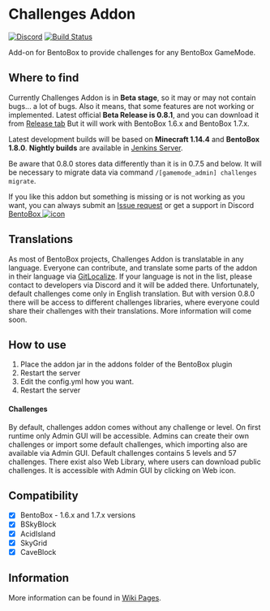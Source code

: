 # Challenges Addon
[![Discord](https://img.shields.io/discord/272499714048524288.svg?logo=discord)](https://discord.bentobox.world)
[![Build Status](https://ci.codemc.org/buildStatus/icon?job=BentoBoxWorld/Challenges)](https://ci.codemc.org/job/BentoBoxWorld/job/Challenges/)

Add-on for BentoBox to provide challenges for any BentoBox GameMode. 

## Where to find

Currently Challenges Addon is in **Beta stage**, so it may or may not contain bugs... a lot of bugs. Also it means, that some features are not working or implemented. 
Latest official **Beta Release is 0.8.1**, and you can download it from [Release tab](https://github.com/BentoBoxWorld/Challenges/releases)
But it will work with BentoBox 1.6.x and BentoBox 1.7.x.

Latest development builds will be based on **Minecraft 1.14.4** and **BentoBox 1.8.0**.
**Nightly builds** are available in [Jenkins Server](https://ci.codemc.org/job/BentoBoxWorld/job/Challenges/lastStableBuild/).

Be aware that 0.8.0 stores data differently than it is in 0.7.5 and below. It will be necessary to migrate data via command `/[gamemode_admin] challenges migrate`.

If you like this addon but something is missing or is not working as you want, you can always submit an [Issue request](https://github.com/BentoBoxWorld/Challenges/issues) or get a support in Discord [BentoBox ![icon](https://avatars2.githubusercontent.com/u/41555324?s=15&v=4)](https://discord.bentobox.world)

## Translations

As most of BentoBox projects, Challenges Addon is translatable in any language. Everyone can contribute, and translate some parts of the addon in their language via [GitLocalize](https://gitlocalize.com/repo/2896).
If your language is not in the list, please contact to developers via Discord and it will be added there.
Unfortunately, default challenges come only in English translation. But with version 0.8.0 there will be access to different challenges libraries, where everyone could share their challenges with their translations. More information will come soon.

## How to use

1. Place the addon jar in the addons folder of the BentoBox plugin
2. Restart the server
3. Edit the config.yml how you want.
4. Restart the server

#### Challenges

By default, challenges addon comes without any challenge or level. On first runtime only Admin GUI will be accessible. 
Admins can create their own challenges or import some default challenges, which importing also are available via Admin GUI. Default challenges contains 5 levels and 57 challenges.
There exist also Web Library, where users can download public challenges. It is accessible with Admin GUI by clicking on Web icon.

## Compatibility

- [x] BentoBox - 1.6.x and 1.7.x versions
- [x] BSkyBlock
- [x] AcidIsland
- [x] SkyGrid 
- [x] CaveBlock

## Information

More information can be found in [Wiki Pages](https://github.com/BentoBoxWorld/Challenges/wiki).

